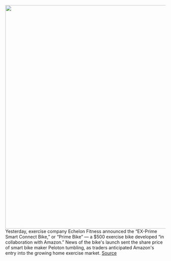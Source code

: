 <img src='https://cdn.vox-cdn.com/thumbor/c-UNeEYhOEc-2yGy16k0Qq9WBpU=/0x0:2700x1801/1200x800/filters:focal(1134x685:1566x1117)/cdn.vox-cdn.com/uploads/chorus_image/image/67453711/1.0.jpeg' width='700px' /><br/>
Yesterday, exercise company Echelon Fitness announced the “EX-Prime Smart Connect Bike,” or “Prime Bike” — a $500 exercise bike developed “in collaboration with Amazon.” News of the bike's launch sent the share price of smart bike maker Peloton tumbling, as traders anticipated Amazon's entry into the growing home exercise market.
<a href='https://www.theverge.com/2020/9/23/21452145/amazon-prime-bike-500-disavow-echelon-fitness-peleton-competitor'> Source <a/>